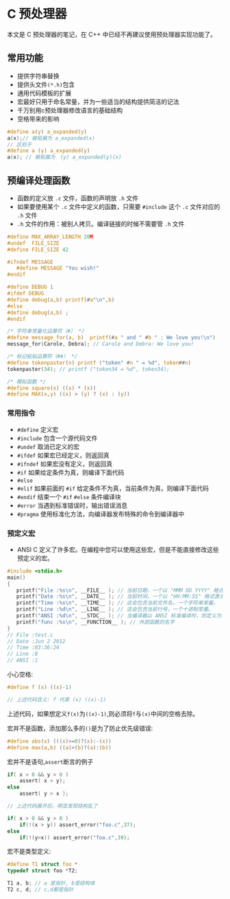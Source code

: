 # C 预处理器

本文是 C 预处理器的笔记，在 C++ 中已经不再建议使用预处理器实现功能了。

## 常用功能

- 提供字符串替换
- 提供头文件`(*.h)`包含
- 通用代码模板的扩展
- 宏最好只用于命名常量，并为一些适当的结构提供简洁的记法
- 千万别用c预处理器修改语言的基础结构
- 空格带来的影响

```c
#define a(y) a_expanded(y)
a(x);// 被拓展为 a_expanded(x)
// 区别于
#define a (y) a_expanded(y)
a(x); // 被拓展为　(y) a_expanded(y)(x)
```

## 预编译处理函数

- 函数的定义放 `.c` 文件，函数的声明放 `.h` 文件
- 如果要使用某个 `.c` 文件中定义的函数，只需要 `#include` 这个 `.c` 文件对应的 `.h` 文件
- `.h` 文件的作用：被别人拷贝。编译链接的时候不需要管 `.h` 文件

```c
#define MAX_ARRAY_LENGTH 20M
#undef  FILE_SIZE
#define FILE_SIZE 42

#ifndef MESSAGE
   #define MESSAGE "You wish!"
#endif

#define DEBUG 1
#ifdef DEBUG
#define debug(a,b) printf(#a"\n",b)
#else
#define debug(a,b) ;
#endif

/* 字符串常量化运算符（#） */
#define message_for(a, b)  printf(#a " and " #b " : We love you!\n")
message_for(Carole, Debra); // Carole and Debra: We love you!

/* 标记粘贴运算符（##） */
#define tokenpaster(n) printf ("token" #n " = %d", token##n)
tokenpaster(34); // printf ("token34 = %d", token34);

/* 模拟函数 */
#define square(x) ((x) * (x))
#define MAX(x,y) ((x) > (y) ? (x) : (y))
```

### 常用指令

- `#define` 定义宏
- `#include` 包含一个源代码文件
- `#undef` 取消已定义的宏
- `#ifdef` 如果宏已经定义，则返回真
- `#ifndef` 如果宏没有定义，则返回真
- `#if` 如果给定条件为真，则编译下面代码
- `#else`
- `#elif` 如果前面的 `#if` 给定条件不为真，当前条件为真，则编译下面代码
- `#endif` 结束一个 `#if` `#else` 条件编译块
- `#error` 当遇到标准错误时，输出错误消息
- `#pragma` 使用标准化方法，向编译器发布特殊的命令到编译器中

### 预定义宏

- ANSI C 定义了许多宏。在编程中您可以使用这些宏，但是不能直接修改这些预定义的宏。

```c
#include <stdio.h>
main()
{
   printf("File :%s\n", __FILE__ ); // 当前日期，一个以 "MMM DD YYYY" 格式表示的字符常量。
   printf("Date :%s\n", __DATE__ ); // 当前时间，一个以 "HH:MM:SS" 格式表示的字符常量。
   printf("Time :%s\n", __TIME__ ); // 这会包含当前文件名，一个字符串常量。
   printf("Line :%d\n", __LINE__ ); // 这会包含当前行号，一个十进制常量。
   printf("ANSI :%d\n", __STDC__ ); // 当编译器以 ANSI 标准编译时，则定义为 1。
   printf("func :%s\n", __FUNCTION__ ); // 外部函数的名字
}
// File :test.c
// Date :Jun 2 2012
// Time :03:36:24
// Line :8
// ANSI :1
```

小心空格:

```c
#define f (x) ((x)-1)

// 上述代码含义: f 代表 (x) ((x)-1)
```

上述代码，如果想定义`f(x)`为`((x)-1)`,则必须将`f`与`(x)`中间的空格去除。

宏并不是函数，添加那么多的`()`是为了防止优先级错误:

```c
#define abs(x) (((x)>=0)?(x):-(x))
#define max(a,b) ((a)>(b)?(a):(b))
```

宏并不是语句,`assert`断言的例子

```c
if( x > 0 && y > 0 )
    assert( x > y);
else
    assert( y > x );

// 上述代码展开后，明显发现结构乱了

if( x > 0 && y > 0 )
    if(!(x > y)) assert_error("foo.c",37);
else
    if(!(y>x)) assert_error("foo.c",39);
```

宏不是类型定义:

```c
#define T1 struct foo *
typedef struct foo *T2;

T1 a, b; // a 是指针, b是结构体
T2 c, d; // c,d都是指针
```